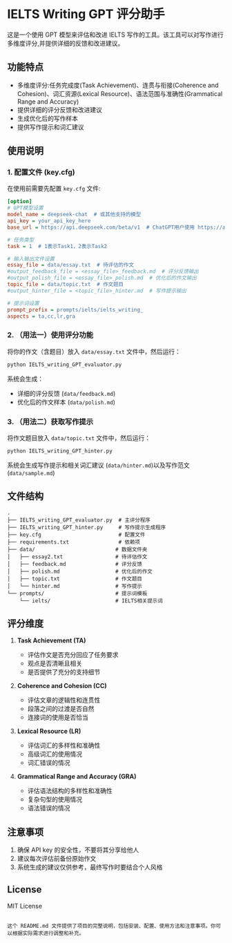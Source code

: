 # IELTS Writing GPT 评分助手

这是一个使用 GPT 模型来评估和改进 IELTS 写作的工具。该工具可以对写作进行多维度评分,并提供详细的反馈和改进建议。

## 功能特点

- 多维度评分:任务完成度(Task Achievement)、连贯与衔接(Coherence and Cohesion)、词汇资源(Lexical Resource)、语法范围与准确性(Grammatical Range and Accuracy)
- 提供详细的评分反馈和改进建议
- 生成优化后的写作样本
- 提供写作提示和词汇建议

## 使用说明

### 1. 配置文件 (key.cfg)

在使用前需要先配置 `key.cfg` 文件:

```ini
[option]
# GPT模型设置
model_name = deepseek-chat  # 或其他支持的模型
api_key = your_api_key_here
base_url = https://api.deepseek.com/beta/v1  # ChatGPT用户使用 https://api.openai.com/v1

# 任务类型
task = 1  # 1表示Task1，2表示Task2

# 输入输出文件设置
essay_file = data/essay.txt  # 待评估的作文
#output_feedback_file = <essay_file>_feedback.md  # 评分反馈输出
#output_polish_file = <essay_file>_polish.md  # 优化后的作文输出
topic_file = data/topic.txt  # 作文题目
#output_hinter_file = <topic_file>_hinter.md  # 写作提示输出

# 提示词设置
prompt_prefix = prompts/ielts/ielts_writing_
aspects = ta,cc,lr,gra
```

### 2. （用法一）使用评分功能

将你的作文（含题目）放入 `data/essay.txt` 文件中，然后运行：

```bash
python IELTS_writing_GPT_evaluator.py
```

系统会生成：
- 详细的评分反馈 (`data/feedback.md`)
- 优化后的作文样本 (`data/polish.md`)

### 3. （用法二）获取写作提示

将作文题目放入 `data/topic.txt` 文件中，然后运行：

```bash
python IELTS_writing_GPT_hinter.py
```

系统会生成写作提示和相关词汇建议 (`data/hinter.md`)以及写作范文 (`data/sample.md`)

## 文件结构

```
.
├── IELTS_writing_GPT_evaluator.py  # 主评分程序
├── IELTS_writing_GPT_hinter.py     # 写作提示生成程序
├── key.cfg                         # 配置文件
├── requirements.txt                # 依赖项
├── data/                          # 数据文件夹
│   ├── essay2.txt                 # 待评估作文
│   ├── feedback.md                # 评分反馈
│   ├── polish.md                  # 优化后的作文
│   ├── topic.txt                  # 作文题目
│   └── hinter.md                  # 写作提示
└── prompts/                       # 提示词模板
    └── ielts/                     # IELTS相关提示词
```

## 评分维度

1. **Task Achievement (TA)**
   - 评估作文是否充分回应了任务要求
   - 观点是否清晰且相关
   - 是否提供了充分的支持细节

2. **Coherence and Cohesion (CC)**
   - 评估文章的逻辑性和连贯性
   - 段落之间的过渡是否自然
   - 连接词的使用是否恰当

3. **Lexical Resource (LR)**
   - 评估词汇的多样性和准确性
   - 高级词汇的使用情况
   - 词汇错误的情况

4. **Grammatical Range and Accuracy (GRA)**
   - 评估语法结构的多样性和准确性
   - 复杂句型的使用情况
   - 语法错误的情况

## 注意事项

1. 确保 API key 的安全性，不要将其分享给他人
2. 建议每次评估前备份原始作文
3. 系统生成的建议仅供参考，最终写作时要结合个人风格

## License

MIT License
```

这个 README.md 文件提供了项目的完整说明，包括安装、配置、使用方法和注意事项。你可以根据实际需求进行调整和补充。

